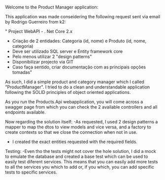 Welcome to the Product Manager application:

This application was made conseidering the following request sent via email by Rodrigo Guerreiro from k2:

" Project WebAPI - . Net Core 2.x
- Criação de 2 entidades: Categoria (id, nome) e Produto (id, nome, categoria)
- Deve ser utilizado SQL server e Entity framework core
- Pelo menos utilizar 2 "design patterns"
- Disponibilizar projecto via GIT
- Caso faça sentido, criar documentação com as principais opções tomadas"

As such, I did a simple product and category manager which I called "ProductManager".
I tried to do a clean and understandable application following the SOLID principles of object oriented applications.

As you run the Products.Api webapplication, you will come across a swagger page from which you can check the 2 available controllers and all endpoints available.

Now regarding the solution itself:
-As requested, I used 2 design patterns a mapper to map the dtos to view models and vice versa, and a factory to create contexts so that we close the connection when not in use.
- I created the exact entities requested with the required fields.

Testing:
-Even tho the tests might not cover the hole solution, I did a mock to emulate the database and created a base test which can be used to easily test diferent services. 
This means that you can easily add more tests to all the services you which to add or, if you which, you can add specific tests to specific services.
